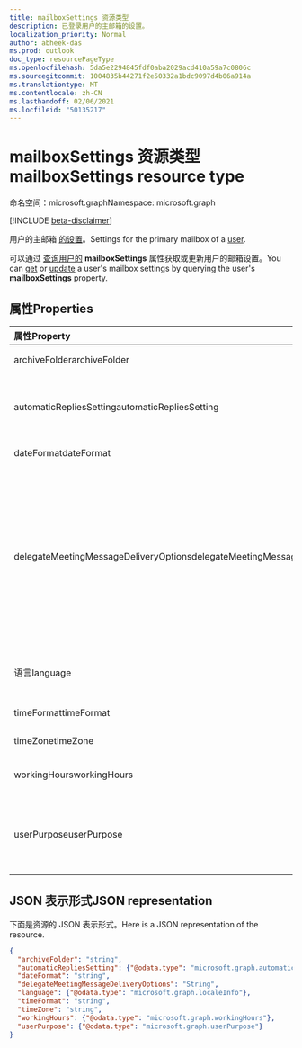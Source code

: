 ```yaml
---
title: mailboxSettings 资源类型
description: 已登录用户的主邮箱的设置。
localization_priority: Normal
author: abheek-das
ms.prod: outlook
doc_type: resourcePageType
ms.openlocfilehash: 5da5e2294845fdf0aba2029acd410a59a7c0806c
ms.sourcegitcommit: 1004835b44271f2e50332a1bdc9097d4b06a914a
ms.translationtype: MT
ms.contentlocale: zh-CN
ms.lasthandoff: 02/06/2021
ms.locfileid: "50135217"
---
```

# <a name="mailboxsettings-resource-type"></a><span data-ttu-id="31373-103">mailboxSettings 资源类型</span><span class="sxs-lookup"><span data-stu-id="31373-103">mailboxSettings resource type</span></span>

<span data-ttu-id="31373-104">命名空间：microsoft.graph</span><span class="sxs-lookup"><span data-stu-id="31373-104">Namespace: microsoft.graph</span></span>

[!INCLUDE [beta-disclaimer](../../includes/beta-disclaimer.md)]

<span data-ttu-id="31373-105">用户的主邮箱 [的设置](user.md)。</span><span class="sxs-lookup"><span data-stu-id="31373-105">Settings for the primary mailbox of a [user](user.md).</span></span>

<span data-ttu-id="31373-106">可以通过 [查询](../api/user-get-mailboxsettings.md)[用户的](../api/user-update-mailboxsettings.md) **mailboxSettings** 属性获取或更新用户的邮箱设置。</span><span class="sxs-lookup"><span data-stu-id="31373-106">You can [get](../api/user-get-mailboxsettings.md) or [update](../api/user-update-mailboxsettings.md) a user's mailbox settings by querying the user's **mailboxSettings** property.</span></span>


## <a name="properties"></a><span data-ttu-id="31373-107">属性</span><span class="sxs-lookup"><span data-stu-id="31373-107">Properties</span></span>
| <span data-ttu-id="31373-108">属性</span><span class="sxs-lookup"><span data-stu-id="31373-108">Property</span></span>     | <span data-ttu-id="31373-109">类型</span><span class="sxs-lookup"><span data-stu-id="31373-109">Type</span></span>   |<span data-ttu-id="31373-110">说明</span><span class="sxs-lookup"><span data-stu-id="31373-110">Description</span></span>|
|:---------------|:--------|:----------|
|<span data-ttu-id="31373-111">archiveFolder</span><span class="sxs-lookup"><span data-stu-id="31373-111">archiveFolder</span></span>|<span data-ttu-id="31373-112">string</span><span class="sxs-lookup"><span data-stu-id="31373-112">string</span></span>|<span data-ttu-id="31373-113">用户存档文件夹的文件夹 ID。</span><span class="sxs-lookup"><span data-stu-id="31373-113">Folder ID of an archive folder for the user.</span></span> <span data-ttu-id="31373-114">只读。</span><span class="sxs-lookup"><span data-stu-id="31373-114">Read only.</span></span>|
|<span data-ttu-id="31373-115">automaticRepliesSetting</span><span class="sxs-lookup"><span data-stu-id="31373-115">automaticRepliesSetting</span></span>|[<span data-ttu-id="31373-116">automaticRepliesSetting</span><span class="sxs-lookup"><span data-stu-id="31373-116">automaticRepliesSetting</span></span>](automaticrepliessetting.md)|<span data-ttu-id="31373-117">自动通知发件人有传入电子邮件（包含一封来自已登录用户的邮件）的配置设置。</span><span class="sxs-lookup"><span data-stu-id="31373-117">Configuration settings to automatically notify the sender of an incoming email with a message from the signed-in user.</span></span>|
|<span data-ttu-id="31373-118">dateFormat</span><span class="sxs-lookup"><span data-stu-id="31373-118">dateFormat</span></span>|<span data-ttu-id="31373-119">string</span><span class="sxs-lookup"><span data-stu-id="31373-119">string</span></span>|<span data-ttu-id="31373-120">用户邮箱的日期格式。</span><span class="sxs-lookup"><span data-stu-id="31373-120">The date format for the user's mailbox.</span></span>|
|<span data-ttu-id="31373-121">delegateMeetingMessageDeliveryOptions</span><span class="sxs-lookup"><span data-stu-id="31373-121">delegateMeetingMessageDeliveryOptions</span></span>|<span data-ttu-id="31373-122">delegateMeetingMessageDeliveryOptions</span><span class="sxs-lookup"><span data-stu-id="31373-122">delegateMeetingMessageDeliveryOptions</span></span>| <span data-ttu-id="31373-123">如果用户具有日历代理，则指定代理、邮箱所有者还是同时接收会议邮件和会议响应。</span><span class="sxs-lookup"><span data-stu-id="31373-123">If the user has a calendar delegate, this specifies whether the delegate, mailbox owner, or both receive meeting messages and meeting responses.</span></span> <span data-ttu-id="31373-124">可取值为：`sendToDelegateAndInformationToPrincipal`、`sendToDelegateAndPrincipal`、`sendToDelegateOnly`。</span><span class="sxs-lookup"><span data-stu-id="31373-124">Possible values are: `sendToDelegateAndInformationToPrincipal`, `sendToDelegateAndPrincipal`, `sendToDelegateOnly`.</span></span> <span data-ttu-id="31373-125">默认值为 `sendToDelegateOnly` 。</span><span class="sxs-lookup"><span data-stu-id="31373-125">The default is `sendToDelegateOnly`.</span></span>|
|<span data-ttu-id="31373-126">语言</span><span class="sxs-lookup"><span data-stu-id="31373-126">language</span></span>|[<span data-ttu-id="31373-127">localeInfo</span><span class="sxs-lookup"><span data-stu-id="31373-127">localeInfo</span></span>](localeinfo.md)|<span data-ttu-id="31373-128">用户的区域设置信息，包括首选语言和国家/地区。</span><span class="sxs-lookup"><span data-stu-id="31373-128">The locale information for the user, including the preferred language and country/region.</span></span>|
|<span data-ttu-id="31373-129">timeFormat</span><span class="sxs-lookup"><span data-stu-id="31373-129">timeFormat</span></span>|<span data-ttu-id="31373-130">string</span><span class="sxs-lookup"><span data-stu-id="31373-130">string</span></span>|<span data-ttu-id="31373-131">用户邮箱的时间格式。</span><span class="sxs-lookup"><span data-stu-id="31373-131">The time format for the user's mailbox.</span></span>|
|<span data-ttu-id="31373-132">timeZone</span><span class="sxs-lookup"><span data-stu-id="31373-132">timeZone</span></span>|<span data-ttu-id="31373-133">string</span><span class="sxs-lookup"><span data-stu-id="31373-133">string</span></span>|<span data-ttu-id="31373-134">用户邮箱的默认时区。</span><span class="sxs-lookup"><span data-stu-id="31373-134">The default time zone for the user's mailbox.</span></span>|
|<span data-ttu-id="31373-135">workingHours</span><span class="sxs-lookup"><span data-stu-id="31373-135">workingHours</span></span>|[<span data-ttu-id="31373-136">workingHours</span><span class="sxs-lookup"><span data-stu-id="31373-136">workingHours</span></span>](workinghours.md)|<span data-ttu-id="31373-137">特定时区用户一周的工作天数和小时数。</span><span class="sxs-lookup"><span data-stu-id="31373-137">The days of the week and hours in a specific time zone that the user works.</span></span>|
|<span data-ttu-id="31373-138">userPurpose</span><span class="sxs-lookup"><span data-stu-id="31373-138">userPurpose</span></span>|[<span data-ttu-id="31373-139">userPurpose</span><span class="sxs-lookup"><span data-stu-id="31373-139">userPurpose</span></span>](userpurpose.md)|<span data-ttu-id="31373-140">邮箱的用途。</span><span class="sxs-lookup"><span data-stu-id="31373-140">The purpose of the mailbox.</span></span> <span data-ttu-id="31373-141">用于区分单个用户的邮箱与 Exchange Online 中的共享邮箱和设备邮箱。</span><span class="sxs-lookup"><span data-stu-id="31373-141">Used to differentiate a mailbox for a single user from a shared mailbox and equipment mailbox in Exchange Online.</span></span> <span data-ttu-id="31373-142">只读。</span><span class="sxs-lookup"><span data-stu-id="31373-142">Read only.</span></span>|

## <a name="json-representation"></a><span data-ttu-id="31373-143">JSON 表示形式</span><span class="sxs-lookup"><span data-stu-id="31373-143">JSON representation</span></span>

<span data-ttu-id="31373-144">下面是资源的 JSON 表示形式。</span><span class="sxs-lookup"><span data-stu-id="31373-144">Here is a JSON representation of the resource.</span></span>

<!-- {
  "blockType": "resource",
  "optionalProperties": [
    "archiveFolder"
  ],
  "@odata.type": "microsoft.graph.mailboxSettings"
}-->

```json
{
  "archiveFolder": "string",
  "automaticRepliesSetting": {"@odata.type": "microsoft.graph.automaticRepliesSetting"},
  "dateFormat": "string",
  "delegateMeetingMessageDeliveryOptions": "String",
  "language": {"@odata.type": "microsoft.graph.localeInfo"},
  "timeFormat": "string",
  "timeZone": "string",
  "workingHours": {"@odata.type": "microsoft.graph.workingHours"},
  "userPurpose": {"@odata.type": "microsoft.graph.userPurpose"}
}
```

<!-- uuid: 8fcb5dbc-d5aa-4681-8e31-b001d5168d79
2015-10-25 14:57:30 UTC -->
<!--
{
  "type": "#page.annotation",
  "description": "mailboxSettings resource",
  "keywords": "",
  "section": "documentation",
  "tocPath": "",
  "suppressions": []
}
-->


